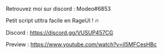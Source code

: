 Retrouvez moi sur discord : Modeo#6853

Petit script utltra facile en RageUI ! 🔥

Discord : https://discord.gg/VUSUP457CG

Preview : https://www.youtube.com/watch?v=il5MFCesHBc
